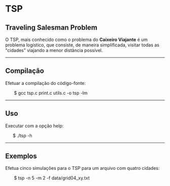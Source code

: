 TSP
===

Traveling Salesman Problem
--------------------------

O TSP, mais conhecido como o problema do **Caixeiro Viajante** é um problema
logístico, que consiste, de maneira simplificada, visitar todas as "cidades"
viajando a menor distância possível.


----

Compilação
----------

Efetuar a compilação do código-fonte:


        $ gcc tsp.c print.c utils.c -o tsp -lm


----

Uso
---
Executar com a opção help:


        $ ./tsp -h

----

Exemplos
--------

Efetua cinco simulações para o TSP para um arquivo com quatro cidades:


        $ tsp -n 5 -m 2 -f data/grid04_xy.txt
